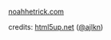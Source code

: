 [noahhetrick.com](http://noahhetrick.com)

credits: [html5up.net](https://html5up.net/) ([@ajlkn](https://twitter.com/ajlkn))
